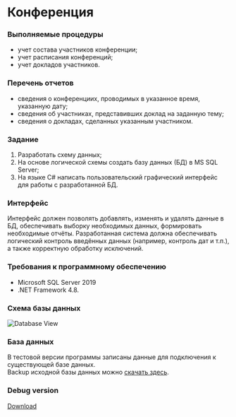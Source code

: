 # Конференция
### Выполняемые процедуры
- учет состава участников конференции;
- учет расписания конференций;
- учет докладов участников.
### Перечень отчетов
- сведения о конференциих, проводимых в указанное время, указанную дату;
- сведения об участниках, представивших доклад на заданную тему;
- сведения о докладах, сделанных указанным участником.
### Задание
1.	Разработать схему данных;
2.	На основе логической схемы создать базу данных (БД) в MS SQL Server;
3.	На языке C# написать пользовательский графический интерфейс для работы с разработанной БД.
### Интерфейс
Интерфейс должен позволять добавлять, изменять и удалять данные в БД, обеспечивать выборку необходимых данных, формировать необходимые отчёты. Разработанная система должна обеспечивать логический контроль введённых данных (например, контроль дат и т.п.), а также корректную обработку исключений.
### Требования к программному обеспечению
- Microsoft SQL Server 2019
- .NET Framework 4.8.
### Схема базы данных
![Database View](https://drive.google.com/uc?export=view&id=1Z3JC_vDHgFJZKT_SOgNP1LsITfWv9uWx)
### База данных
В тестовой версии программы записаны данные для подключения к существующей базе данных.  
Backup исходной базы данных можно [скачать здесь](https://github.com/Joofer/cs-course-work/raw/master/conference.bak).
### Debug version
[Download](https://drive.google.com/uc?export=download&id=1DlF3XHag1L9jE59PrRHWXhpZwo79KFVc)
